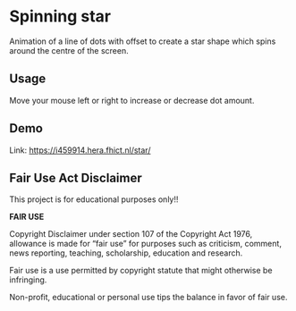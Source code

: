 
# Spinning star

Animation of a line of dots with offset to create a star shape which spins around the centre of the screen.




## Usage

Move your mouse left or right to increase or decrease dot amount.

## Demo

Link: https://i459914.hera.fhict.nl/star/





## Fair Use Act Disclaimer

This project is for educational purposes only!!

**FAIR USE**

Copyright Disclaimer under section 107 of the Copyright Act 1976, allowance is made for “fair use” for purposes such as criticism, comment, news reporting, teaching, scholarship, education and research.

Fair use is a use permitted by copyright statute that might otherwise be infringing. 

Non-profit, educational or personal use tips the balance in favor of fair use. 